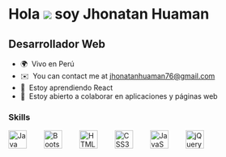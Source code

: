 Hola ![](https://user-images.githubusercontent.com/18350557/176309783-0785949b-9127-417c-8b55-ab5a4333674e.gif) soy Jhonatan Huaman
===========================================================================================================================================

Desarrollador Web
-------------------------

* 🌍  Vivo en Perú
* ✉️  You can contact me at [jhonatanhuaman76@gmail.com](mailto:jhonatanhuaman76@gmail.com)
* 🧠  Estoy aprendiendo React
* 🤝  Estoy abierto a colaborar en aplicaciones y páginas web

### Skills

<p align="left">

<img style="margin-right: 30px" src="https://github.com/jhonatanhuaman76/jhonatanhuaman76/assets/132282558/7cf10fc2-7a64-464d-a639-f7b539e74f6e" height="36" alt="Java" />

<img style="margin-right: 30px" src="https://github.com/jhonatanhuaman76/jhonatanhuaman76/assets/132282558/026d2d3f-9a51-471d-b928-983ded6ce38b" height="36" alt="Bootstrap" />

<img style="margin-right: 30px" src="https://github.com/jhonatanhuaman76/jhonatanhuaman76/assets/132282558/4ac2b112-d31b-4b41-b92d-fefbbbd3840a" height="36" alt="HTML5" />

<img style="margin-right: 30px" src="https://github.com/jhonatanhuaman76/jhonatanhuaman76/assets/132282558/0883e00c-681a-4f8a-a44f-805ef4fa7473" height="36" alt="CSS3" />

<img style="margin-right: 30px" src="https://github.com/jhonatanhuaman76/jhonatanhuaman76/assets/132282558/b672c58a-45be-4a2b-9648-45c1ae31e5cb" height="36" alt="JavaScript" />

<img style="margin-right: 30px" src="https://github.com/jhonatanhuaman76/jhonatanhuaman76/assets/132282558/27859e67-3ac9-4002-81c6-97730a6b86bc" height="36" alt="jQuery" />

</p>

